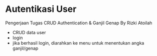 # Autentikasi User
 Pengerjaan Tugas CRUD Authentication & Ganjil Genap By Rizki Atoilah
 
- CRUD data user
- login
- jika berhasil login, diarahkan ke menu untuk menentukan angka ganjil/genap
